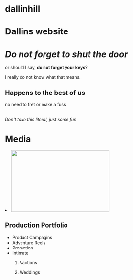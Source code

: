 # dallinhill
<!DOCTYPE html>
<html>
  
<h1>Dallins website</h1>
  
<head>
<link href="stylesheet.css" type="text/css" rel="stylesheet"/> 
</head>  

<body>
  <div>
    <h1><em>Do not forget to shut the door</em></h1>
    <p class="say">or should I say, <strong>do not forget your keys</strong>?</p> I really do not know what that means.
  </div>
  <div>
    <h2> Happens to the best of us</h2> 
    <p>no need to fret or make a fuss<br><br>
    <p><em>Don't take this literal, just some fun</em>
  </div>
  <div>
    <h1>Media</h1>
    <p><li><img src="https://user-images.githubusercontent.com/68889514/91536239-a9097680-e8d1-11ea-958c-e1347af594af.jpg" width="320" height="200" /></li></p>
    <h2>Production Portfolio</h2>
    <ul>
      <li>Product Campagins</li>
      <li>Adventure Reels</li>
      <li>Promotion</li>
      <li>Intimate</li>
       <ol>
        <p><li>Vactions</li></p>
        <p><li>Weddings</li></p>
       </ol>
    </ul>
  
  </body>
